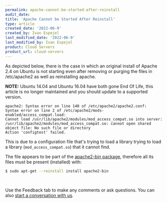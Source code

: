 ```yaml
---
permalink: apache-cannot-be-started-after-reinstall
audit_date:
title: 'Apache Cannot be Started After Reinstall'
type: article
created_date: '2022-06-9'
created_by: Ivan Espejel
last_modified_date: '2022-06-9'
last_modified_by: Ivan Espejel
product: Cloud Servers
product_url: cloud-servers
---
```

As depicted below, there is the case in which an original install of Apache 2.4 on Ubuntu is not starting even after removing or purging the files in /etc/apache2 as well as reinstalling apache. 

**NOTE:** Ubuntu 14.04 and Ubuntu 16.04 have both gone End Of Life, this article is no longer maintained and you should update to a supported version.

```text
apache2: Syntax error on line 140 of /etc/apache2/apache2.conf: 
Syntax error on line 2 of /etc/apache2/mods-enabled/access_compat.load: 
Cannot load /usr/lib/apache2/modules/mod_access_compat.so into server: 
/usr/lib/apache2/modules/mod_access_compat.so: cannot open shared object file: No such file or directory
Action 'configtest' failed.
```

This is due to a configuration file that's trying to load a library trying to load a library (`mod_access_compat.so`) that it cannot find.

The file appears to be part of the [apache2-bin package](http://packages.ubuntu.com/search?searchon=contents&keywords=mod_access_compat.so&mode=exactfilename&suite=trusty&arch=any), therefore all its files must be present (installed) with:

```sh
$ sudo apt-get --reinstall install apache2-bin
```
</br>

Use the Feedback tab to make any comments or ask questions. You can also [start a conversation with us](https://www.rackspace.com/contact).